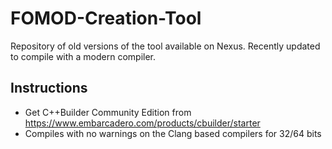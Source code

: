 # FOMOD-Creation-Tool
Repository of old versions of the tool available on Nexus.  Recently updated to compile with a modern compiler.

## Instructions

* Get C++Builder Community Edition from https://www.embarcadero.com/products/cbuilder/starter
* Compiles with no warnings on the Clang based compilers for 32/64 bits